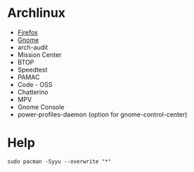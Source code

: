 # Archlinux

- [Firefox](/firefox.md)
- [Gnome](/gnome.md)
- arch-audit
- Mission Center
- BTOP
- Speedtest
- PAMAC
- Code - OSS
- Chatterino
- MPV
- Gnome Console
- power-profiles-daemon (option for gnome-control-center)

# Help

```sudo pacman -Syyu --overwrite "*"```
